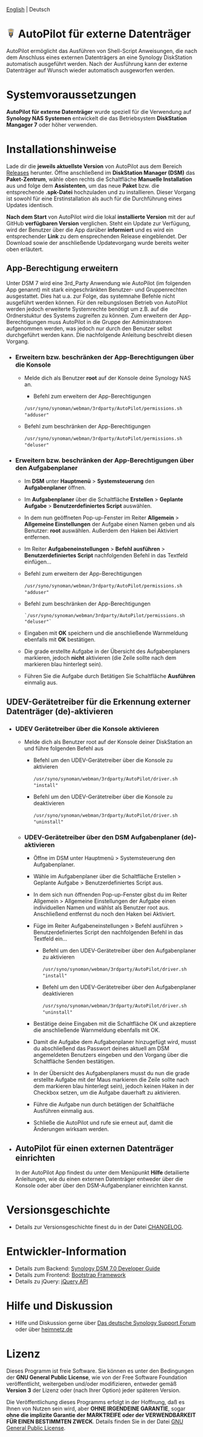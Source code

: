 [English](README_en.md) | Deutsch

# ![Package icon](/ui/images/icon_24.png) AutoPilot für externe Datenträger
AutoPilot ermöglicht das Ausführen von Shell-Script Anweisungen, die nach dem Anschluss eines externen Datenträgers an eine Synology DiskStation automatisch ausgeführt werden. Nach der Ausführung kann der externe Datenträger auf Wunsch wieder automatisch ausgeworfen werden.

# Systemvoraussetzungen
**AutoPilot für externe Datenträger** wurde speziell für die Verwendung auf **Synology NAS Systemen** entwickelt die das Betriebsystem **DiskStation Mangager 7** oder höher verwenden.

# Installationshinweise
Lade dir die **jeweils aktuellste Version** von AutoPilot aus dem Bereich [Releases](https://github.com/toafez/AutoPilot/releases) herunter. Öffne anschließend im **DiskStation Manager (DSM)** das **Paket-Zentrum**, wähle oben rechts die Schaltfläche **Manuelle Installation** aus und folge dem **Assistenten**, um das neue **Paket** bzw. die entsprechende **.spk-Datei** hochzuladen und zu installieren. Dieser Vorgang ist sowohl für eine Erstinstallation als auch für die Durchführung eines Updates identisch.

**Nach dem Start** von AutoPilot wird die lokal **installierte Version** mit der auf GitHub **verfügbaren Version** verglichen. Steht ein Update zur Verfügung, wird der Benutzer über die App darüber **informiert** und es wird ein entsprechender **Link** zu dem ensprechenden Release eingeblendet. Der Download sowie der anschließende Updatevorgang wurde bereits weiter oben erläutert.

## App-Berechtigung erweitern
Unter DSM 7 wird eine 3rd_Party Anwendung wie AutoPilot (im folgenden App genannt) mit stark eingeschränkten Benutzer- und Gruppenrechten ausgestattet. Dies hat u.a. zur Folge, das systemnahe Befehle nicht ausgeführt werden können. Für den reibungslosen Betrieb von AutoPilot werden jedoch erweiterte Systemrechte benötigt um z.B. auf die Ordnerstuktur des Systems zugreifen zu können. Zum erweitern der App-Berechtigungen muss AutoPilot in die Gruppe der Administratoren aufgenommen werden, was jedoch nur durch den Benutzer selbst durchgeführt werden kann. Die nachfolgende Anleitung beschreibt diesen Vorgang.

- ### Erweitern bzw. beschränken der App-Berechtigungen über die Konsole
    - Melde dich als Benutzer **root** auf der Konsole deine Synology NAS an.
        - Befehl zum erweitern der App-Berechtigungen
        
        `/usr/syno/synoman/webman/3rdparty/AutoPilot/permissions.sh "adduser"`

    - Befehl zum beschränken der App-Berechtigungen

        `/usr/syno/synoman/webman/3rdparty/AutoPilot/permissions.sh "deluser"`
 
- ### Erweitern bzw. beschränken der App-Berechtigungen über den Aufgabenplaner

    - Im **DSM** unter **Hauptmenü** > **Systemsteuerung** den **Aufgabenplaner** öffnen.
    - Im **Aufgabenplaner** über die Schaltfläche **Erstellen** > **Geplante Aufgabe** > **Benutzerdefiniertes Script** auswählen.
    - In dem nun geöffneten Pop-up-Fenster im Reiter **Allgemein** > **Allgemeine Einstellungen** der Aufgabe einen Namen geben und als Benutzer: **root** auswählen. Außerdem den Haken bei Aktiviert entfernen.
    - Im Reiter **Aufgabeneinstellungen** > **Befehl ausführen** > **Benutzerdefiniertes Script** nachfolgenden Befehl in das Textfeld einfügen...
    - Befehl zum erweitern der App-Berechtigungen

        `/usr/syno/synoman/webman/3rdparty/AutoPilot/permissions.sh "adduser"`

    - Befehl zum beschränken der App-Berechtigungen

          `/usr/syno/synoman/webman/3rdparty/AutoPilot/permissions.sh "deluser"`

    - Eingaben mit **OK** speichern und die anschließende Warnmeldung ebenfalls mit **OK** bestätigen.
    - Die grade erstellte Aufgabe in der Übersicht des Aufgabenplaners markieren, jedoch **nicht** aktivieren (die Zeile sollte nach dem markieren blau hinterlegt sein).
    - Führen Sie die Aufgabe durch Betätigen Sie Schaltfläche **Ausführen** einmalig aus.

## UDEV-Gerätetreiber für die Erkennung externer Datenträger (de)-aktivieren
- ### UDEV Gerätetreiber über die Konsole aktivieren
    - Melde dich als Benutzer root auf der Konsole deiner DiskStation an und führe folgenden Befehl aus
        - Befehl um den UDEV-Gerätetreiber über die Konsole zu aktivieren

          `/usr/syno/synoman/webman/3rdparty/AutoPilot/driver.sh "install"`

        - Befehl um den UDEV-Gerätetreiber über die Konsole zu deaktivieren

          `/usr/syno/synoman/webman/3rdparty/AutoPilot/driver.sh "uninstall"`

    - ### UDEV-Gerätetreiber über den DSM Aufgabenplaner (de)-aktivieren
        - Öffne im DSM unter Hauptmenü > Systemsteuerung den Aufgabenplaner.
        - Wähle im Aufgabenplaner über die Schaltfläche Erstellen > Geplante Aufgabe > Benutzerdefiniertes Script aus.
        - In dem sich nun öffnenden Pop-up-Fenster gibst du im Reiter Allgemein > Allgemeine Einstellungen der Aufgabe einen individuellen Namen und wählst als Benutzer root aus. Anschließend entfernst du noch den Haken bei Aktiviert.
        - Füge im Reiter Aufgabeneinstellungen > Befehl ausführen > Benutzerdefiniertes Script den nachfolgenden Befehl in das Textfeld ein...

            - Befehl um den UDEV-Gerätetreiber über den Aufgabenplaner zu aktivieren

                `/usr/syno/synoman/webman/3rdparty/AutoPilot/driver.sh "install"`

            - Befehl um den UDEV-Gerätetreiber über den Aufgabenplaner deaktivieren

                `/usr/syno/synoman/webman/3rdparty/AutoPilot/driver.sh "uninstall"`

        - Bestätige deine Eingaben mit die Schaltfläche OK und akzeptiere die anschließende Warnmeldung ebenfalls mit OK.
        - Damit die Aufgabe dem Aufgabenplaner hinzugefügt wird, musst du abschließend das Passwort deines aktuell am DSM angemeldeten Benutzers eingeben und den Vorgang über die Schaltfläche Senden bestätigen.
        - In der Übersicht des Aufgabenplaners musst du nun die grade erstellte Aufgabe mit der Maus markieren die Zeile sollte nach dem markieren blau hinterlegt sein), jedoch keinen Haken in der Checkbox setzen, um die Aufgabe dauerhaft zu aktivieren.
        - Führe die Aufgabe nun durch betätigen der Schaltfläche Ausführen einmalig aus.
        - Schließe die AutoPilot und rufe sie erneut auf, damit die Änderungen wirksam werden.

- ## AutoPilot für einen externen Datenträger einrichten
  In der AutoPilot App findest du unter dem Menüpunkt **Hilfe** detailierte Anleitungen, wie du einen externen Datenträger entweder über die Konsole oder aber über den DSM-Aufgabenplaner einrichten kannst.

# Versionsgeschichte
- Details zur Versionsgeschichte finest du in der Datei [CHANGELOG](CHANGELOG).

# Entwickler-Information
- Details zum Backend: [Synology DSM 7.0 Developer Guide](https://help.synology.com/developer-guide/)
- Details zum Frontend: [Bootstrap Framework](https://getbootstrap.com/)
- Details zu jQuery: [jQuery API](https://api.jquery.com/)

# Hilfe und Diskussion
- Hilfe und Diskussion gerne über [Das deutsche Synology Support Forum](https://www.synology-forum.de) oder über [heimnetz.de](https://forum.heimnetz.de)

# Lizenz
Dieses Programm ist freie Software. Sie können es unter den Bedingungen der **GNU General Public License**, wie von der Free Software Foundation veröffentlicht, weitergeben und/oder modifizieren, entweder gemäß **Version 3** der Lizenz oder (nach Ihrer Option) jeder späteren Version.

Die Veröffentlichung dieses Programms erfolgt in der Hoffnung, daß es Ihnen von Nutzen sein wird, aber **OHNE IRGENDEINE GARANTIE**, sogar **ohne die implizite Garantie der MARKTREIFE oder der VERWENDBARKEIT FÜR EINEN BESTIMMTEN ZWECK**. Details finden Sie in der Datei [GNU General Public License](LICENSE).
